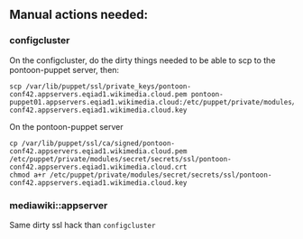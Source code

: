 ## Manual actions needed:
### configcluster
On the configcluster, do the dirty things needed to be able to scp to the pontoon-puppet server, then:
```
scp /var/lib/puppet/ssl/private_keys/pontoon-conf42.appservers.eqiad1.wikimedia.cloud.pem pontoon-puppet01.appservers.eqiad1.wikimedia.cloud:/etc/puppet/private/modules/secret/secrets/ssl/pontoon-conf42.appservers.eqiad1.wikimedia.cloud.key
```
On the pontoon-puppet server
```
cp /var/lib/puppet/ssl/ca/signed/pontoon-conf42.appservers.eqiad1.wikimedia.cloud.pem /etc/puppet/private/modules/secret/secrets/ssl/pontoon-conf42.appservers.eqiad1.wikimedia.cloud.crt
chmod a+r /etc/puppet/private/modules/secret/secrets/ssl/pontoon-conf42.appservers.eqiad1.wikimedia.cloud.key
```

### mediawiki::appserver
Same dirty ssl hack than `configcluster`
